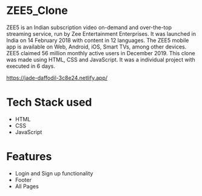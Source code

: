 # ZEE5_Clone
ZEE5 is an Indian subscription video on-demand and over-the-top streaming service, run by Zee Entertainment Enterprises. It was launched in India on 14 February 2018 with content in 12 languages. The ZEE5 mobile app is available on Web, Android, iOS, Smart TVs, among other devices. ZEE5 claimed 56 million monthly active users in December 2019. This clone was made using HTML, CSS and JavaScript. It was a individual project with executed in 6 days.



https://jade-daffodil-3c8e24.netlify.app/

# Tech Stack used

- HTML
- CSS
- JavaScript


# Features


- Login and Sign up functionality
- Footer
- All Pages



